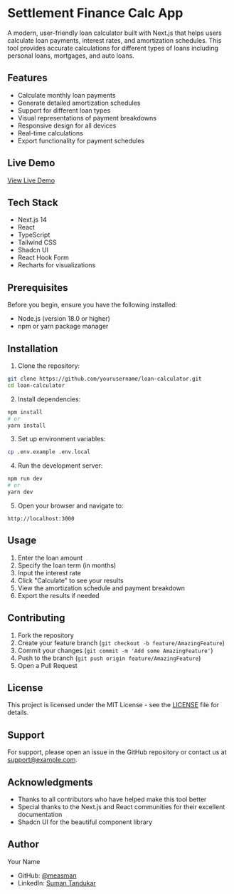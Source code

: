 # Settlement Finance Calc App

A modern, user-friendly loan calculator built with Next.js that helps users calculate loan payments, interest rates, and amortization schedules. This tool provides accurate calculations for different types of loans including personal loans, mortgages, and auto loans.

## Features

- Calculate monthly loan payments
- Generate detailed amortization schedules
- Support for different loan types
- Visual representations of payment breakdowns
- Responsive design for all devices
- Real-time calculations
- Export functionality for payment schedules

## Live Demo

[View Live Demo](https://loan-calculator-five-phi.vercel.app/)

## Tech Stack

- Next.js 14
- React
- TypeScript
- Tailwind CSS
- Shadcn UI
- React Hook Form
- Recharts for visualizations

## Prerequisites

Before you begin, ensure you have the following installed:
- Node.js (version 18.0 or higher)
- npm or yarn package manager

## Installation

1. Clone the repository:
```bash
git clone https://github.com/yourusername/loan-calculator.git
cd loan-calculator
```

2. Install dependencies:
```bash
npm install
# or
yarn install
```

3. Set up environment variables:
```bash
cp .env.example .env.local
```

4. Run the development server:
```bash
npm run dev
# or
yarn dev
```

5. Open your browser and navigate to:
```
http://localhost:3000
```

## Usage

1. Enter the loan amount
2. Specify the loan term (in months)
3. Input the interest rate
4. Click "Calculate" to see your results
5. View the amortization schedule and payment breakdown
6. Export the results if needed


## Contributing

1. Fork the repository
2. Create your feature branch (`git checkout -b feature/AmazingFeature`)
3. Commit your changes (`git commit -m 'Add some AmazingFeature'`)
4. Push to the branch (`git push origin feature/AmazingFeature`)
5. Open a Pull Request

## License

This project is licensed under the MIT License - see the [LICENSE](LICENSE) file for details.

## Support

For support, please open an issue in the GitHub repository or contact us at support@example.com.

## Acknowledgments

- Thanks to all contributors who have helped make this tool better
- Special thanks to the Next.js and React communities for their excellent documentation
- Shadcn UI for the beautiful component library

## Author

Your Name
- GitHub: [@measman](https://github.com/measman)
- LinkedIn: [Suman Tandukar](https://linkedin.com/in/uman-tandukar-a92b126b/)
